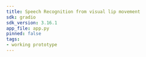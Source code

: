 ```yaml
---
title: Speech Recognition from visual lip movement
sdk: gradio
sdk_version: 3.16.1
app_file: app.py
pinned: false
tags:
- working prototype
---
```



